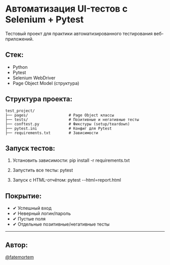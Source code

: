 # Автоматизация UI-тестов с Selenium + Pytest

Тестовый проект для практики автоматизированного тестирования веб-приложений.

## Стек:
- Python
- Pytest
- Selenium WebDriver
- Page Object Model (структура)

## Структура проекта:

```
test_project/
├── pages/                  # Page Object классы
├── tests/                  # Позитивные и негативные тесты
├── conftest.py             # Фикстуры (setup/teardown)
├── pytest.ini              # Конфиг для Pytest
├── requirements.txt        # Зависимости
```

## Запуск тестов:

1. Установить зависимости:
pip install -r requirements.txt

2. Запустить все тесты:
pytest

3. Запуск с HTML-отчётом:
pytest --html=report.html

## Покрытие:

- ✔ Успешный вход
- ✔ Неверный логин/пароль
- ✔ Пустые поля
- ✔ Отдельные позитивные/негативные тесты

---

## Автор:
[@fatemortem](https://github.com/fatemortem)
